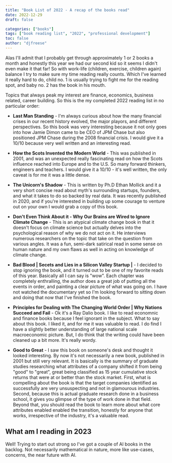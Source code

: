 ```yaml
---
title: "Book List of 2022 - A recap of the books read"
date: 2022-12-29
draft: false

categories: ["books"]
tags: ["book reading list", "2022", "professional development"]
toc: false
author: "djfreese"
---
```


Alas I'll admit that I probably get through approximately 1 or 2 books a month and honestly this year we had our second kid so it seems I didn't even make it that far!  So with work-life (children, exercise, children again) balance I try to make sure my time reading really counts. Which I've learned it really hard to do, child no. 1 is usually trying to fight me for the reading spot, and baby no. 2 has the book in his mouth.

Topics that always peak my interest are finance, economics, business related, career building. So this is the my completed 2022 reading list in no particular order:

* **Last Man Standing** - I'm always curious about how the many financial crises in our recent history evolved, the major playors, and different perspectives. So this book was very interesting because it not only goes into how Jamie Dimon came to be CEO of JPM Chase but also positioned JPM Chase during the 2008 financial crisis. I would give it a 10/10  because very well written and an interesting read.

* **How the Scots Invented the Modern World** - This was published in 2001, and was an unexpected really fascinating read on how the Scots influence reached into Europe and to the U.S. So many forward thinkers, engineers and teachers. I would give it a 10/10 - it's well written, the only caveat is for me it was a little dense.

* **The Unicorn's Shadow** - This is written by Ph.D Ethan Mollick and it a very short concise read about myth's surrounding startups, founders, and what it takes to do so backed by real data. It was recently published in 2020, and if you're interested in building up some courage to venture out on your own I would grab a copy of this book.

* **Don't Even Think About it - Why Our Brains are Wired to Ignore Climate Change** - This is an atypical climate change book in that it doesn't focus on climate science but actually delves into the psychological reason of why we do not act on it. He interviews numerous researchers on the topic that take on the question from various angles. It was a fun, semi-dark satirical read in some sense on human nature and my own flaws as well in acting on knowledge of climate change.

* **Bad Blood | Secets and Lies in a Silicon Valley Startup |** - I decided to stop ignoring the book, and it turned out to be one of my favorite reads of this year. Basically all I can say is "wow". Each chapter was completely enthralling, the author does a great job of putting all the events in order, and painting a clear picture of what was going on. I have not watched the documentary yet so I'm looking forward to sitting down and doing that now that I've finished the book.

* **Principles for Dealing with The Changing World Order | Why Nations Succeed and Fail** - Ok it's a Ray Dalio book. I like to read economnic and finance books because I feel ignorant in the subject. What to say about this book. I liked it, and for me it was valuable to read. I do find I have a slightly better understanding of large national scale macroeconomic picture. But, I do think that the writing could have been cleaned up a bit more. It's really wordy.

* **Good to Great** - I saw this book on someone's desk and thought it looked interesting. By now it's not necessarily a new book, published in 2001 but still very relevant. It is basically is the summary of graduate studies researching what attributes of a company shifted it from being "good" to "great", great being classified as 15 year cumulative stock returns that were at or better than the stock market. First, what is compelling about the book is that the target companies identified as successfully are very unsuspecting and not in glamourous industries. Second, because this is actual graduate research done in a business school, it gives you glimpse of the type of work done in that field. Beyond that, you should read the book to learn more about what core attributes enabled enabled the transition, honestly for anyone that works, irrespective of the industry, it's a valuable read.

## What am I reading in 2023

Well! Trying to start out strong so I've got a couple of AI books in the backlog. Not necessarily mathematical in nature, more like use-cases, concerns, the near future with AI.
